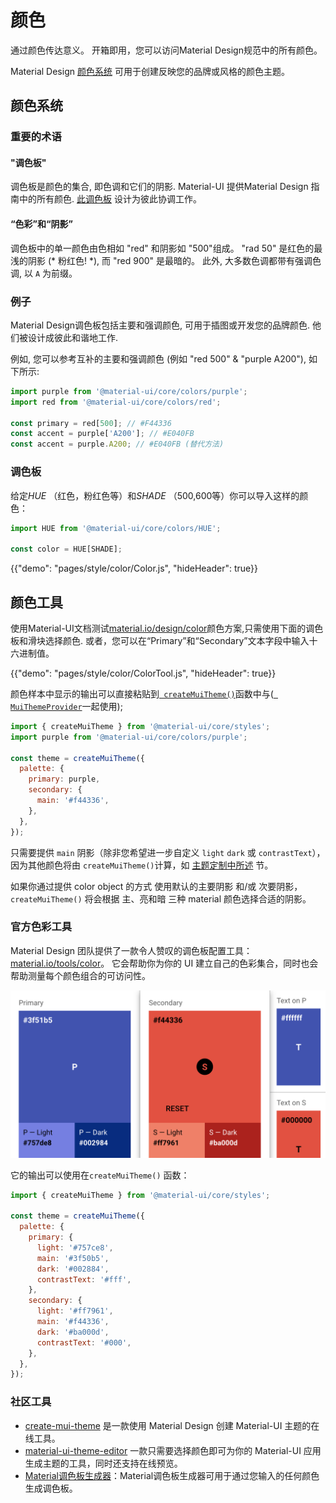 # 颜色

<p class="description">通过颜色传达意义。 开箱即用，您可以访问Material Design规范中的所有颜色。</p>

Material Design [颜色系统](https://material.io/design/color/) 可用于创建反映您的品牌或风格的颜色主题。

## 颜色系统

### 重要的术语

#### "调色板"

调色板是颜色的集合, 即色调和它们的阴影. Material-UI 提供Material Design 指南中的所有颜色. [此调色板](#color-palette) 设计为彼此协调工作。

#### “色彩”和“阴影”

调色板中的单一颜色由色相如 "red" 和阴影如 "500"组成。 "rad 50" 是红色的最浅的阴影 (* 粉红色! *), 而 "red 900" 是最暗的。 此外, 大多数色调都带有强调色调, 以 ` A ` 为前缀。

### 例子

Material Design调色板包括主要和强调颜色, 可用于插图或开发您的品牌颜色. 他们被设计成彼此和谐地工作.

例如, 您可以参考互补的主要和强调颜色 (例如 "red 500" & "purple A200"), 如下所示:

```js
import purple from '@material-ui/core/colors/purple';
import red from '@material-ui/core/colors/red';

const primary = red[500]; // #F44336
const accent = purple['A200']; // #E040FB
const accent = purple.A200; // #E040FB (替代方法)
```

### 调色板

给定*HUE* （红色，粉红色等）和*SHADE* （500,600等）你可以导入这样的颜色：

```jsx
import HUE from '@material-ui/core/colors/HUE';

const color = HUE[SHADE];
```

{{"demo": "pages/style/color/Color.js", "hideHeader": true}}

## 颜色工具

使用Material-UI文档测试[material.io/design/color](https://material.io/design/color/)颜色方案,只需使用下面的调色板和滑块选择颜色. 或者，您可以在“Primary”和“Secondary”文本字段中输入十六进制值。

{{"demo": "pages/style/color/ColorTool.js", "hideHeader": true}}

颜色样本中显示的输出可以直接粘贴到[` createMuiTheme()`](/customization/themes/#createmuitheme-options-theme)函数中与([` MuiThemeProvider`](/customization/themes/#theme-provider)一起使用);

```jsx
import { createMuiTheme } from '@material-ui/core/styles';
import purple from '@material-ui/core/colors/purple';

const theme = createMuiTheme({
  palette: {
    primary: purple,
    secondary: {
      main: '#f44336',
    },
  },
});
```

只需要提供 `main` 阴影（除非您希望进一步自定义 `light` `dark` 或 `contrastText`），因为其他颜色将由 `createMuiTheme()`计算，如 [主题定制中所述](/customization/themes/#palette) 节。

如果你通过提供 color object 的方式 使用默认的主要阴影 和/或 次要阴影，`createMuiTheme()` 将会根据 主、亮和暗 三种 material 颜色选择合适的阴影。

### 官方色彩工具

Material Design 团队提供了一款令人赞叹的调色板配置工具：[material.io/tools/color](https://material.io/tools/color/)。 它会帮助你为你的 UI 建立自己的色彩集合，同时也会帮助测量每个颜色组合的可访问性。

<a href="https://material.io/tools/color/#!/?view.left=0&view.right=0&primary.color=3F51B5&secondary.color=F44336">
  <img src="/static/images/color/colorTool.png" alt="官方色彩工具" style="width: 574px" />
</a>

它的输出可以使用在` createMuiTheme() ` 函数：

```jsx
import { createMuiTheme } from '@material-ui/core/styles';

const theme = createMuiTheme({
  palette: {
    primary: {
      light: '#757ce8',
      main: '#3f50b5',
      dark: '#002884',
      contrastText: '#fff',
    },
    secondary: {
      light: '#ff7961',
      main: '#f44336',
      dark: '#ba000d',
      contrastText: '#000',
    },
  },
});
```

### 社区工具

- [create-mui-theme](https://react-theming.github.io/create-mui-theme/) 是一款使用 Material Design 创建 Material-UI 主题的在线工具。
- [material-ui-theme-editor](https://in-your-saas.github.io/material-ui-theme-editor/) 一款只需要选择颜色即可为你的 Material-UI 应用生成主题的工具，同时还支持在线预览。
- [Material调色板生成器](https://material.io/inline-tools/color/)：Material调色板生成器可用于通过您输入的任何颜色生成调色板。